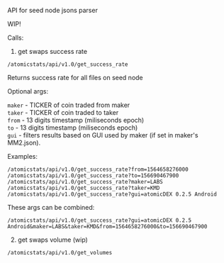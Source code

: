 API for seed node jsons parser

WIP!

Calls:

1) get swaps success rate

`/atomicstats/api/v1.0/get_success_rate`

Returns success rate for all files on seed node

Optional args:

`maker` - TICKER of coin traded from maker  
`taker` - TICKER of coin traded to taker  
`from` - 13 digits timestamp (miliseconds epoch)  
`to` - 13 digits timestamp (miliseconds epoch)  
`gui` - filters results based on GUI used by maker (if set in maker's MM2.json). 

Examples:  

`/atomicstats/api/v1.0/get_success_rate?from=1564658276000`  
`/atomicstats/api/v1.0/get_success_rate?to=156690467900`  
`/atomicstats/api/v1.0/get_success_rate?maker=LABS`  
`/atomicstats/api/v1.0/get_success_rate?taker=KMD`  
`/atomicstats/api/v1.0/get_success_rate?gui=atomicDEX 0.2.5 Android`  

These args can be combined:   

`/atomicstats/api/v1.0/get_success_rate?gui=atomicDEX 0.2.5 Android&maker=LABS&taker=KMD&from=1564658276000&to=156690467900`


2) get swaps volume (wip)

`/atomicstats/api/v1.0/get_volumes`
